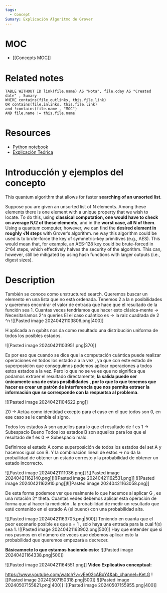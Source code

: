 ```yaml
---
tags:
  - Concept
Sumary: Explicación Algoritmo de Grover
---
```


# MOC
* [[Concepts MOC]]
# Related notes

```dataview
TABLE WITHOUT ID link(file.name) AS "Nota", file.cday AS "Created date" , Sumary
WHERE contains(file.outlinks, this.file.link)
OR contains(file.inlinks, this.file.link)
and !contains(file.name , "MOC")
AND file.name != this.file.name
```

# Resources 

* [Python notebook](https://github.com/Qiskit/textbook/blob/main/notebooks/ch-algorithms/grover.ipynb)
* [Explicación Teórica](https://github.com/Qiskit/textbook/blob/aebdd2bc86ddb7a79dd8441d52c839d312ffafbb/notebooks/intro/grover-intro.ipynb)

# Introducción y ejemplos del concepto
This quantum algorithm that allows for faster **searching of an unsorted list**. 

Suppose you are given an unsorted list of N elements. Among these elements there is one element with a unique property that we wish to locate. To do this, using **classical computation, one would have to check on average N/2 of these elements**, and in the **worst case, all N of them**. Using a quantum computer, however, we can find the **desired element in roughly √N step**s with Grover’s algorithm.
ne way this algorithm could be used is to brute-force the key of symmetric-key primitives (e.g., AES). This would mean that, for example, an AES-128 key could be brute-forced in 2^64 steps, which effectively halves the security of the algorithm. This can, however, still be mitigated by using hash functions with larger outputs (i.e., digest sizes).

# Description 

También se conoce como unstructured search.
Queremos buscar un elemento en una lista que no está ordenada.
Tenemos 2 a la n posibilidades y queremos encontrar el valor de entrada que hace que el resultado de la función sea 1. 
Cuantas veces tendríamos que hacer esto clásica-mente -> Necesitaríamos 2^n queries
El el caso cuántico es -> la raiz cuadrada de 2 ^n 
![[Pasted image 20240421103806.png|400]]

H aplicada a n qubits nos da como resultado una distribución uniforma de todos los posibles estados.

![[Pasted image 20240421103951.png|370]]

Es por eso que cuando se dice que la computación cuántica puede realizar operaciones en todos los estado a a la vez , ya que con este estado de superposición que conseguimos podemos aplicar operaciones a todos estos estados a la vez. Pero lo que no se ve es que no significa que podamos extraer el resultado directamente, **la salida puede ser únicamente una de estas posibilidades , por lo que lo que tenemos que hacer es crear un patrón de interferencia que nos permita extraer la información que se corresponde con la respuetsa al problema**.

![[Pasted image 20240421104622.png]]

Z0 -> Actúa como identidad excepto para el caso en el que todos son 0, en ese caso se le cambia el signo.

Todos los estados A son aquellos para lo que el resultado de f es 1 -> Subespacio Bueno 
Todos los estados B son aquellos para los que el resultado de f es 0 -> Subespacio malo.

Definimos el estado A como superposición de todos los estados del set A y hacemos igual con B.
Y la combinación lineal de estos -> no da la probailidad de obtener un estado corresto y la probabilidad de obtener un estado incorrecto.

![[Pasted image 20240421111036.png]]
![[Pasted image 20240421162140.png]]![[Pasted image 20240421162531.png]]
![[Pasted image 20240421162910.png]]![[Pasted image 20240421163058.png]]

De esta forma podemos ver que realmente lo que hacemos al aplicar G , es una rotación 2* theta.
Cuantas vedes debemos aplicar esta operación de forma que al hacer la medición . la probabilidad de medir un resultado que esté contenido en el estado A (el bueno) con una probabilidad alta.


![[Pasted image 20240421163705.png|500]]
Teniendo en cuanta que el peor escenario posible es que a = 1 , solo haya una entrada para la cual f(x) sea 1.
![[Pasted image 20240421163902.png|500]]
Hay que entender que si nos pasmos en el número de veces que debemos aplicar esto la probabilidad que queremos empezará a decrecer.

**Básicamnete lo que estamos haciendo esto:**
![[Pasted image 20240421164338.png|500]]

![[Pasted image 20240421164551.png]]
**Video Explicativo conceptual:**

https://www.youtube.com/watch?v=vEe02cABxY4&ab_channel=Ket.G
![[Pasted image 20240507150318.png|500]]
![[Pasted image 20240507155821.png|400]]
![[Pasted image 20240507155955.png|400]]
